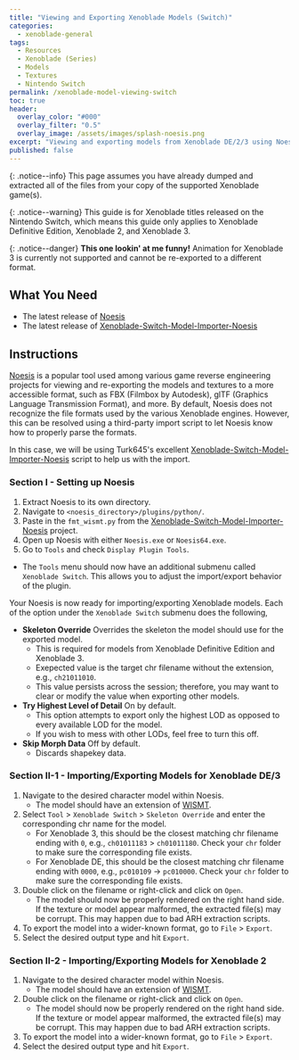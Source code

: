 ```yaml
---
title: "Viewing and Exporting Xenoblade Models (Switch)"
categories:
  - xenoblade-general
tags:
  - Resources
  - Xenoblade (Series)
  - Models
  - Textures
  - Nintendo Switch
permalink: /xenoblade-model-viewing-switch
toc: true
header:
  overlay_color: "#000"
  overlay_filter: "0.5"
  overlay_image: /assets/images/splash-noesis.png
excerpt: "Viewing and exporting models from Xenoblade DE/2/3 using Noesis."
published: false
---
```


{: .notice--info}
This page assumes you have already dumped and extracted all of the files from your copy of the supported Xenoblade game(s).

{: .notice--warning}
This guide is for Xenoblade titles released on the Nintendo Switch, which means this guide only applies to Xenoblade Definitive Edition, Xenoblade 2, and Xenoblade 3.

{: .notice--danger}
**This one lookin' at me funny!** Animation for Xenoblade 3 is currently not supported and cannot be re-exported to a different format.

## What You Need

- The latest release of [Noesis]
- The latest release of [Xenoblade-Switch-Model-Importer-Noesis]

## Instructions

[Noesis] is a popular tool used among various game reverse engineering projects for viewing and re-exporting the models and textures to a more accessible format, such as FBX (Filmbox by Autodesk), glTF (Graphics Language Transmission Format), and more. By default, Noesis does not recognize the file formats used by the various Xenoblade engines. However, this can be resolved using a third-party import script to let Noesis know how to properly parse the formats. 

In this case, we will be using Turk645's excellent [Xenoblade-Switch-Model-Importer-Noesis] script to help us with the import.

### Section I - Setting up Noesis

1. Extract Noesis to its own directory.
1. Navigate to `<noesis_directory>/plugins/python/`.
1. Paste in the `fmt_wismt.py` from the [Xenoblade-Switch-Model-Importer-Noesis] project.
1. Open up Noesis with either `Noesis.exe` or `Noesis64.exe`.
1. Go to `Tools` and check `Display Plugin Tools`.
  - The `Tools` menu should now have an additional submenu called `Xenoblade Switch`. This allows you to adjust the import/export behavior of the plugin.

Your Noesis is now ready for importing/exporting Xenoblade models. Each of the option under the `Xenoblade Switch` submenu does the following,
- **Skeleton Override** Overrides the skeleton the model should use for the exported model. 
  - This is required for models from Xenoblade Definitive Edition and Xenoblade 3.
  - Exepected value is the target chr filename without the extension, e.g., `ch21011010`.
  - This value persists across the session; therefore, you may want to clear or modify the value when exporting other models.
- **Try Highest Level of Detail** On by default. 
  - This option attempts to export only the highest LOD as opposed to every available LOD for the model.
  - If you wish to mess with other LODs, feel free to turn this off.
- **Skip Morph Data** Off by default. 
  - Discards shapekey data.

### Section II-1 - Importing/Exporting Models for Xenoblade DE/3

1. Navigate to the desired character model within Noesis.
    - The model should have an extension of [WISMT](/files#wismt).
1. Select `Tool` > `Xenoblade Switch` > `Skeleton Override` and enter the corresponding chr name for the model.
    - For Xenoblade 3, this should be the closest matching chr filename ending with `0`, e.g., `ch01011183` > `ch01011180`. Check your `chr` folder to make sure the corresponding file exists.
    - For Xenoblade DE, this should be the closest matching chr filename ending with `0000`, e.g., `pc010109` -> `pc010000`. Check your `chr` folder to make sure the corresponding file exists.
1. Double click on the filename or right-click and click on `Open`.
    - The model should now be properly rendered on the right hand side. If the texture or model appear malformed, the extracted file(s) may be corrupt. This may happen due to bad ARH extraction scripts.
1. To export the model into a wider-known format, go to `File` > `Export`.
1. Select the desired output type and hit `Export`.

### Section II-2 - Importing/Exporting Models for Xenoblade 2

1. Navigate to the desired character model within Noesis.
    - The model should have an extension of [WISMT](/files#wismt).
1. Double click on the filename or right-click and click on `Open`.
    - The model should now be properly rendered on the right hand side. If the texture or model appear malformed, the extracted file(s) may be corrupt. This may happen due to bad ARH extraction scripts.
1. To export the model into a wider-known format, go to `File` > `Export`.
1. Select the desired output type and hit `Export`.

[Noesis]: https://www.richwhitehouse.com/index.php?content=inc_projects.php&showproject=91
[Xenoblade-Switch-Model-Importer-Noesis]: https://github.com/Turk645/Xenoblade-Switch-Model-Importer-Noesis